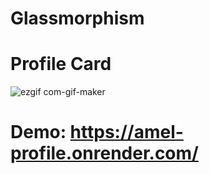# Glassmorphism 
# Profile Card
![ezgif com-gif-maker](https://user-images.githubusercontent.com/53909124/101470961-fb354b80-3946-11eb-8f0c-7e003313f436.gif)
# Demo: https://amel-profile.onrender.com/
